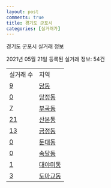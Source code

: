 ```yaml
---
layout: post
comments: true
title: 경기도 군포시
categories: [실거래가]
---
```


경기도 군포시 실거래 정보

2021년 05월 21일 등록된 실거래 정보: 54건


<table>
  <tr>
    <td>실거래 수</td>
    <td>지역</td>
  </tr>

  
  <tr>
    <td><a href="4141010100.html">9</a></td>
    <td><a href="4141010100.html">당동</a></td>
  </tr>
    

  <tr>
    <td><a href="4141010200.html">0</a></td>
    <td><a href="4141010200.html">당정동</a></td>
  </tr>
    

  <tr>
    <td><a href="4141010300.html">7</a></td>
    <td><a href="4141010300.html">부곡동</a></td>
  </tr>
    

  <tr>
    <td><a href="4141010400.html">21</a></td>
    <td><a href="4141010400.html">산본동</a></td>
  </tr>
    

  <tr>
    <td><a href="4141010500.html">13</a></td>
    <td><a href="4141010500.html">금정동</a></td>
  </tr>
    

  <tr>
    <td><a href="4141010600.html">0</a></td>
    <td><a href="4141010600.html">둔대동</a></td>
  </tr>
    

  <tr>
    <td><a href="4141010700.html">0</a></td>
    <td><a href="4141010700.html">속달동</a></td>
  </tr>
    

  <tr>
    <td><a href="4141010800.html">1</a></td>
    <td><a href="4141010800.html">대야미동</a></td>
  </tr>
    

  <tr>
    <td><a href="4141010900.html">3</a></td>
    <td><a href="4141010900.html">도마교동</a></td>
  </tr>
    


</table>
    